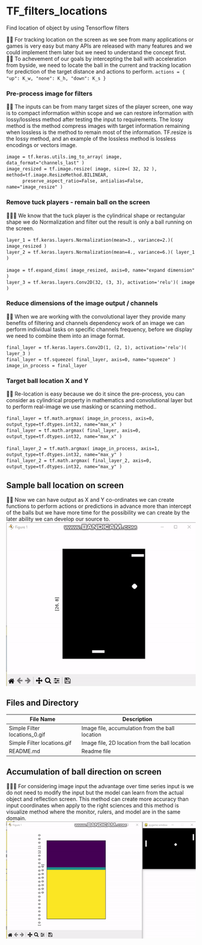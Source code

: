 # TF_filters_locations
Find location of object by using Tensorflow filters

🧸💬 For tracking location on the screen as we see from many applications or games is very easy but many APIs are released with many features and we could implement them later but we need to understand the concept first. <br>
👧💬 To achevement of our goals by intercepting the ball with acceleration from byside, we need to locate the ball in the current and tracking location for prediction of the target distance and actions to perform. ```actions = { "up": K_w, "none": K_h, "down": K_s }```

### Pre-process image for filters ###
🐑💬 The inputs can be from many target sizes of the player screen, one way is to compact information within scope and we can restore information with lossy/lossless method after testing the input to requirements. The lossy method is the method compress images with target information remaining when lossless is the method to remain most of the information. TF.resize is the lossy method, and an example of the lossless method is lossless encodings or vectors image.
```
image = tf.keras.utils.img_to_array( image, data_format="channels_last" )
image_resized = tf.image.resize( image, size=( 32, 32 ), method=tf.image.ResizeMethod.BILINEAR, 
      preserve_aspect_ratio=False, antialias=False, name="image_resize" )
```

### Remove tuck players - remain ball on the screen ###
🐬🥀💬 We know that the tuck player is the cylindrical shape or rectangular shape we do Normalization and filter out the result is only a ball running on the screen.
```
layer_1 = tf.keras.layers.Normalization(mean=3., variance=2.)( image_resized )
layer_2 = tf.keras.layers.Normalization(mean=4., variance=6.)( layer_1 )
	
image = tf.expand_dims( image_resized, axis=0, name="expand dimension" )
layer_3 = tf.keras.layers.Conv2D(32, (3, 3), activation='relu')( image )
```

### Reduce dimensions of the image output / channels ###
🧸💬 When we are working with the convolutional layer they provide many benefits of filtering and channels dependency work of an image we can perform individual tasks on specific channels frequency, before we display we need to combine them into an image format.
```
final_layer = tf.keras.layers.Conv2D(1, (2, 1), activation='relu')( layer_3 )
final_layer = tf.squeeze( final_layer, axis=0, name="squeeze" )
image_in_process = final_layer
```

### Target ball location X and Y ###
👧💬 Re-location is easy because we do it since the pre-process, you can consider as cylindrical property in mathematics and convolutional layer but to perform real-image we use masking or scanning method..
```
final_layer = tf.math.argmax( image_in_process, axis=0, output_type=tf.dtypes.int32, name="max_x" )
final_layer = tf.math.argmax( final_layer, axis=0, output_type=tf.dtypes.int32, name="max_x" )

final_layer_2 = tf.math.argmax( image_in_process, axis=1, output_type=tf.dtypes.int32, name="max_y" )
final_layer_2 = tf.math.argmax( final_layer_2, axis=0, output_type=tf.dtypes.int32, name="max_y" )
```

## Sample ball location on screen ##
🐑💬 Now we can have output as X and Y co-ordinates we can create functions to perform actions or predictions in advance more than intercept of the balls but we have more time for the possibility we can create by the later ability we can develop our source to.
![alt text](https://github.com/jkaewprateep/TF_filters_locations/blob/main/Simple%20Filter%20locations.gif)

## Files and Directory ##

File Name | Description |
--- | --- |
Simple Filter locations_0.gif | Image file, accumulation from the ball location |
Simple Filter locations.gif | Image file, 2D location from the ball location |
README.md | Readme file |

## Accumulation of ball direction on screen ##
🐬🥀💬 For considering image input the advantage over time series input is we do not need to modify the input but the model can learn from the actual object and reflection screen. This method can create more accuracy than input coordinates when apply to the right sciences and this method is visualize method where the monitor, rulers, and model are in the same domain.
![alt text](https://github.com/jkaewprateep/TF_filters_locations/blob/main/Simple%20Filter%20locations_0.gif)
